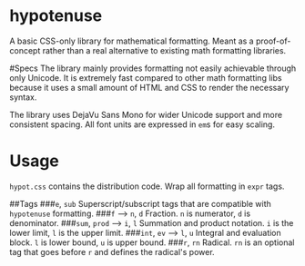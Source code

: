 # hypotenuse
A basic CSS-only library for mathematical formatting. Meant as a proof-of-concept rather than a real alternative to existing math formatting libraries.

#Specs
The library mainly provides formatting not easily achievable through only Unicode. It is extremely fast compared to other math formatting libs because it uses a small amount of HTML and CSS to render the necessary syntax.

The library uses DejaVu Sans Mono for wider Unicode support and more consistent spacing. All font units are expressed in `em`s for easy scaling.

# Usage
`hypot.css` contains the distribution code. Wrap all formatting in `expr` tags.

##Tags
###`e`, `sub`
Superscript/subscript tags that are compatible with `hypotenuse` formatting.
###`f` --> `n`, `d`
Fraction. `n` is numerator, `d` is denominator.
###`sum`, `prod` --> `i`, `l`
Summation and product notation. `i` is the lower limit, `l` is the upper limit.
###`int`, `ev` --> `l`, `u`
Integral and evaluation block. `l` is lower bound, `u` is upper bound.
###`r`, `rn`
Radical. `rn` is an optional tag that goes before `r` and defines the radical's power.
